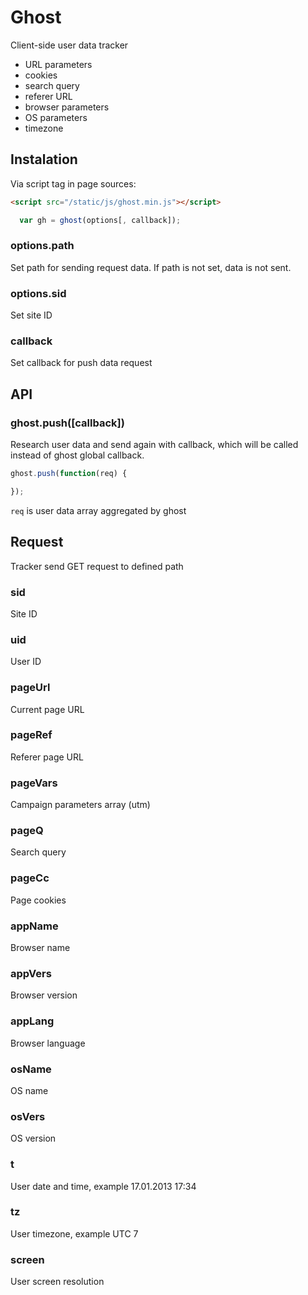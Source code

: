 # Ghost

  Client-side user data tracker

* URL parameters
* cookies
* search query
* referer URL
* browser parameters
* OS parameters
* timezone

## Instalation

  Via script tag in page sources:

```html
<script src="/static/js/ghost.min.js"></script>
```

```js
  var gh = ghost(options[, callback]);
```

### options.path

  Set path for sending request data.
  If path is not set, data is not sent.

### options.sid

  Set site ID

### callback

  Set callback for push data request

## API

### ghost.push([callback])

  Research user data and send again with callback,
  which will be called instead of ghost global callback.

```js
ghost.push(function(req) {

});
```

  `req` is user data array aggregated by ghost

## Request

  Tracker send GET request to defined path

### sid

  Site ID

### uid

  User ID

### pageUrl

  Current page URL

### pageRef

  Referer page URL

### pageVars

  Campaign parameters array (utm)

### pageQ

  Search query

### pageCc

  Page cookies

### appName

  Browser name

### appVers

  Browser version

### appLang

  Browser language

### osName

  OS name

### osVers

  OS version

### t

  User date and time, example 17.01.2013 17:34

### tz

  User timezone, example UTC 7

### screen

  User screen resolution

